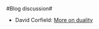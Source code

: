 #Blog discussion#

* David Corfield: [More on duality](http://golem.ph.utexas.edu/category/2007/01/more_on_duality.html)